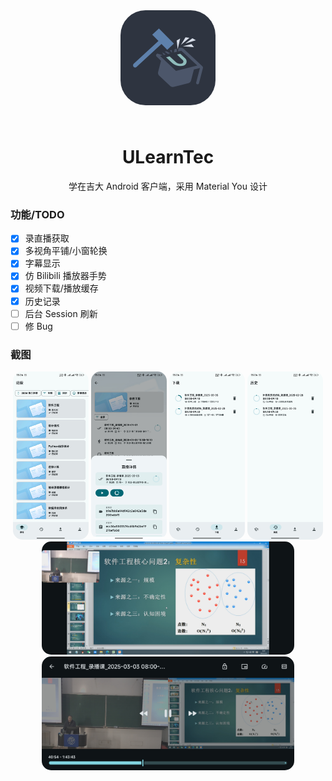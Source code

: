 <div align="center">
    <img width="200" src="./img/icon.png" style="clip-path: inset(12% round 20%);">
    <h1>ULearnTec</h1>
    <p>学在吉大 Android 客户端，采用 Material You 设计</p>
</div>

### 功能/TODO

- [x] 录直播获取
- [x] 多视角平铺/小窗轮换
- [x] 字幕显示
- [x] 仿 Bilibili 播放器手势
- [x] 视频下载/播放缓存
- [x] 历史记录
- [ ] 后台 Session 刷新
- [ ] 修 Bug

### 截图

<div align="center">
    <img width="24%" src="./img/course.jpg" style="border-radius: 15px;">
    <img width="24%" src="./img/record.jpg" style="border-radius: 15px;">
    <img width="24%" src="./img/download.jpg" style="border-radius: 15px;">
    <img width="24%" src="./img/history.jpg" style="border-radius: 15px;">
    <img width="80%" src="./img/player_pip.jpg" style="border-radius: 15px;">
    <img width="80%" src="./img/player_tiled.jpg" style="border-radius: 15px;">
</div>
